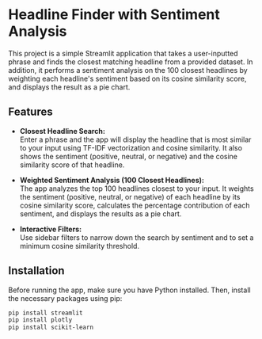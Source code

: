  # Headline Finder with Sentiment Analysis

This project is a simple Streamlit application that takes a user-inputted phrase and finds the closest matching headline from a provided dataset. In addition, it performs a sentiment analysis on the 100 closest headlines by weighting each headline's sentiment based on its cosine similarity score, and displays the result as a pie chart.

## Features

- **Closest Headline Search:**  
  Enter a phrase and the app will display the headline that is most similar to your input using TF-IDF vectorization and cosine similarity. It also shows the sentiment (positive, neutral, or negative) and the cosine similarity score of that headline.

- **Weighted Sentiment Analysis (100 Closest Headlines):**  
  The app analyzes the top 100 headlines closest to your input. It weights the sentiment (positive, neutral, or negative) of each headline by its cosine similarity score, calculates the percentage contribution of each sentiment, and displays the results as a pie chart.

- **Interactive Filters:**  
  Use sidebar filters to narrow down the search by sentiment and to set a minimum cosine similarity threshold.

## Installation

Before running the app, make sure you have Python installed. Then, install the necessary packages using pip:

```bash
pip install streamlit
pip install plotly
pip install scikit-learn
